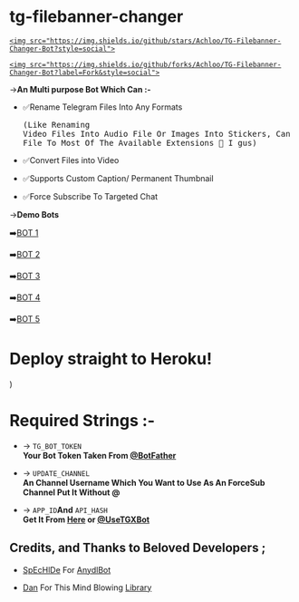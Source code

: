 # tg-filebanner-changer

<p align="center">

  <a href="https://github.com/Achloo/TG-Filebanner-Changer-Bot/stargazers">

    <img src="https://img.shields.io/github/stars/Achloo/TG-Filebanner-Changer-Bot?style=social">

  </a>

  

  <a href="https://github.com/Achloo/TG-Filebanner-Changer-Bot/fork">

    <img src="https://img.shields.io/github/forks/Achloo/TG-Filebanner-Changer-Bot?label=Fork&style=social">

  </a>  

</p>

->**An Multi purpose Bot Which Can :-**

* ✅Rename Telegram Files Into Any Formats <pre>(Like Renaming Video Files Into Audio File Or Images Into Stickers, Can Be Rename Any File To Most Of The Available Extensions 🤔 I gus) </pre>

* ✅Convert Files into Video

* ✅Supports Custom Caption/ Permanent Thumbnail

* ✅Force Subscribe To Targeted Chat

->**Demo Bots**

➡️[BOT 1](https://t.me/rename1robot)    

➡️[BOT 2](https://t.me/rename2robot)    

➡️[BOT 3](https://t.me/rename3robot)    

➡️[BOT 4](https://t.me/rename4robot)   

➡️[BOT 5](https://t.me/rename5robot)

# Deploy straight to Heroku!

)

# Required Strings :-

* -> `TG_BOT_TOKEN`<br> **Your Bot Token Taken From [@BotFather](https://t.me/botfather)**

* -> `UPDATE_CHANNEL`<br> **An Channel Username Which You Want to Use As An ForceSub Channel Put It Without @**

* -> `APP_ID`__And__ `API_HASH`<br>**Get It From [Here](http://www.my.telegram.org) or [@UseTGXBot](http://www.telegram.dog/UseTGXBot)**

## Credits, and Thanks to Beloved Developers ;

* [SpEcHlDe](https://telegram.dog/SpEcHlDe) For [AnydlBot](https://github.com/SpEcHiDe/AnyDLBot)

* [Dan](https://github.com/delivrance) For This Mind Blowing [Library](https://github.com/pyrogram/pyrogram)
